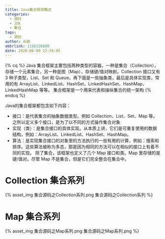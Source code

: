 ```yaml
---
title: Java集合框架概述
categories:
  - 源码
  - JDK
  - 集合
tags:
  - 源码
author: 长歌
abbrlink: 1126326809
date: 2020-06-09 22:34:05
---
```



{% cq %}
Java 集合框架主要包括两种类型的容器，一种是集合（Collection），存储一个元素集合，另一种是图（Map），存储键/值对映射。Collection 接口又有 3 种子类型，List、Set 和 Queue，再下面是一些抽象类，最后是具体实现类，常用的有 ArrayList、LinkedList、HashSet、LinkedHashSet、HashMap、LinkedHashMap 等等。
集合框架是一个用来代表和操纵集合的统一架构
{% endcq %}
<!-- More -->

Java的集合框架都包含如下内容：
- 接口：是代表集合的抽象数据类型。例如 Collection、List、Set、Map 等。之所以定义多个接口，是为了以不同的方式操作集合对象
- 实现（类）：是集合接口的具体实现。从本质上讲，它们是可重复使用的数据结构，例如：ArrayList、LinkedList、HashSet、HashMap。
- 算法：是实现集合接口的对象里的方法执行的一些有用的计算，例如：搜索和排序。这些算法被称为多态，那是因为相同的方法可以在相似的接口上有着不同的实现。
除了集合，该框架也定义了几个 Map 接口和类。Map 里存储的是键/值对。尽管 Map 不是集合，但是它们完全整合在集合中。


# Collection 集合系列
{% asset_img 集合源码之Collection系列.png 集合源码之Collection系列 %}

# Map 集合系列
{% asset_img 集合源码之Map系列.png 集合源码之Map系列.png %}

